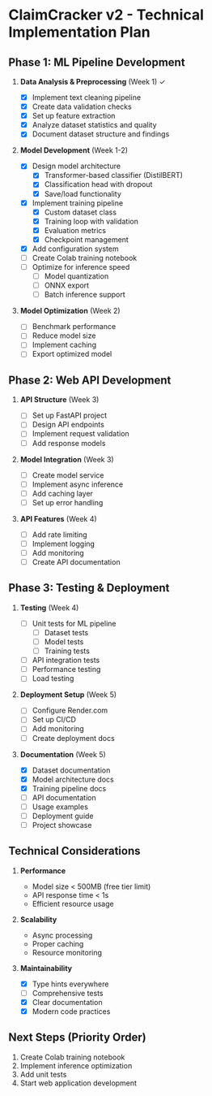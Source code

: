 # ClaimCracker v2 - Technical Implementation Plan

## Phase 1: ML Pipeline Development

1. **Data Analysis & Preprocessing** (Week 1) ✓

   - [x] Implement text cleaning pipeline
   - [x] Create data validation checks
   - [x] Set up feature extraction
   - [x] Analyze dataset statistics and quality
   - [x] Document dataset structure and findings

2. **Model Development** (Week 1-2)

   - [x] Design model architecture
     - [x] Transformer-based classifier (DistilBERT)
     - [x] Classification head with dropout
     - [x] Save/load functionality
   - [x] Implement training pipeline
     - [x] Custom dataset class
     - [x] Training loop with validation
     - [x] Evaluation metrics
     - [x] Checkpoint management
   - [x] Add configuration system
   - [ ] Create Colab training notebook
   - [ ] Optimize for inference speed
     - [ ] Model quantization
     - [ ] ONNX export
     - [ ] Batch inference support

3. **Model Optimization** (Week 2)
   - [ ] Benchmark performance
   - [ ] Reduce model size
   - [ ] Implement caching
   - [ ] Export optimized model

## Phase 2: Web API Development

1. **API Structure** (Week 3)

   - [ ] Set up FastAPI project
   - [ ] Design API endpoints
   - [ ] Implement request validation
   - [ ] Add response models

2. **Model Integration** (Week 3)

   - [ ] Create model service
   - [ ] Implement async inference
   - [ ] Add caching layer
   - [ ] Set up error handling

3. **API Features** (Week 4)
   - [ ] Add rate limiting
   - [ ] Implement logging
   - [ ] Add monitoring
   - [ ] Create API documentation

## Phase 3: Testing & Deployment

1. **Testing** (Week 4)

   - [ ] Unit tests for ML pipeline
     - [ ] Dataset tests
     - [ ] Model tests
     - [ ] Training tests
   - [ ] API integration tests
   - [ ] Performance testing
   - [ ] Load testing

2. **Deployment Setup** (Week 5)

   - [ ] Configure Render.com
   - [ ] Set up CI/CD
   - [ ] Add monitoring
   - [ ] Create deployment docs

3. **Documentation** (Week 5)
   - [x] Dataset documentation
   - [x] Model architecture docs
   - [x] Training pipeline docs
   - [ ] API documentation
   - [ ] Usage examples
   - [ ] Deployment guide
   - [ ] Project showcase

## Technical Considerations

1. **Performance**

   - Model size < 500MB (free tier limit)
   - API response time < 1s
   - Efficient resource usage

2. **Scalability**

   - Async processing
   - Proper caching
   - Resource monitoring

3. **Maintainability**
   - [x] Type hints everywhere
   - [ ] Comprehensive tests
   - [x] Clear documentation
   - [x] Modern code practices

## Next Steps (Priority Order)

1. Create Colab training notebook
2. Implement inference optimization
3. Add unit tests
4. Start web application development
